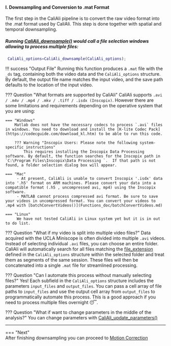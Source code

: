 #### I. Downsampling and Conversion to .mat Format <a id="downsampling"></a>

The first step in the CaliAli pipeline is to convert the raw video format into the .mat format used by CaliAli. This step is done together with spatial and temporal downsampling.

##### Running  [CaliAli_downsample()](Functions_doc/CaliAli_downsample.md#CaliAli_downsample)  would call a file selection windows allowing to process multiple files:

``` matlab
 CaliAli_options=CaliAli_downsample(CaliAli_options);  
```
!!! success "Output File"
    Running this function produces a `.mat` file with the `_ds` tag, containing both the video data and the `CaliAli_options` structure. By default, the output file name matches the input video, and the save path defaults to the location of the input video.
    
??? Question "What formats are supported by CaliAli"
	CaliAli supports `.avi / .m4v / .mp4 / .mkv / .tiff / .isdx (Inscopix)`. However there are some limitations and requirements depending on the operative system that you are using:
	
	=== "Windows"
		Matlab does not have the necessary codecs to process `.avi` files in windows. You need to download and install the [K-lite Codec Pack](https://codecguide.com/download_kl.htm) to be able to run this code.
			
		??? Warning "Inscopix Users: Please note the following system-specific instructions"
			This requires installing the Inscopix Data Processing software. By default, the function searches for the Inscopix path in  `C:\Program Files\Inscopix\Data Processing `.  If that path is not found, a folder selection dialog box will appear.
	
    === "Mac"
         - At present, CaliAli is unable to convert Inscopix '.isdx' data into '.h5' format on ARM machines. Please convert your data into a compatible format (.h5 , uncompressed avi, mp4) using the Inscopix software. 
         - MATLAB cannot process compressed avi format. Be sure to save your videos in uncompressed format. You can convert your videos to .mp4 with [batchConvertVideos()](Functions_doc/batchConvertVideos.md)
         
    === "Linux"
         We have not tested CaliAli in Linux system yet but it is in out to do list.

??? Question "What if my video is split into multiple video files?"
	Data acquired with the UCLA Miniscope is often divided into multiple `.avi` videos. Instead of selecting individual `.avi` files, you can choose an entire folder. CaliAli will automatically search for all files matching the [file_extension](Parameters_index.md) defined in the `CaliAli_options` structure within the selected folder and treat them as segments of the same session. These files will then be concatenated into a single `.mat` file for streamlined processing.
	
??? Question "Can I automate this process without manually selecting files?"
    Yes! Each subfield in the `CaliAli_options` structure includes the parameters `input_files` and `output_files`. You can pass a cell array of file paths to `input_files` and use the output cell array from `output_files` to programmatically automate this process. This is a good approach if you need to process multiple files overnight 😴.
    
??? Question "What if want to change parameters in the middle of the analysis?" 
       You can change parameters with [CaliAli_update_parameters()](Functions_doc/CaliAli_update_parameters.md#CaliAli_update_parameters) 

---

=== "Next"	
After finishing downsampling you can proceed to [Motion Correction](Motion_correction.md)		


